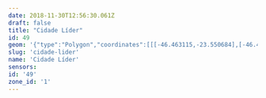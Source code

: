 ```yaml
---
date: 2018-11-30T12:56:30.061Z
draft: false
title: "Cidade Líder"
id: 49
geom: '{"type":"Polygon","coordinates":[[[-46.463115,-23.550684],[-46.462839,-23.550271],[-46.462804,-23.549674],[-46.463312,-23.54923],[-46.463607,-23.548824],[-46.463794,-23.548956],[-46.46402,-23.549],[-46.46536,-23.549564],[-46.465414,-23.54952],[-46.466346,-23.549659],[-46.466331,-23.549741],[-46.466569,-23.549794],[-46.467314,-23.549754],[-46.46754,-23.549873],[-46.467927,-23.549864],[-46.467937,-23.549806],[-46.468512,-23.549955],[-46.47021,-23.550192],[-46.470571,-23.550319],[-46.470634,-23.550279],[-46.471518,-23.550363],[-46.471865,-23.550465],[-46.478354,-23.55027],[-46.479101,-23.551402],[-46.478905,-23.551487],[-46.479042,-23.551965],[-46.479487,-23.553019],[-46.479806,-23.553349],[-46.480199,-23.553559],[-46.480778,-23.553763],[-46.480909,-23.554122],[-46.481104,-23.554166],[-46.482061,-23.553747],[-46.482392,-23.553696],[-46.482845,-23.553882],[-46.483208,-23.554114],[-46.483775,-23.554595],[-46.484479,-23.554678],[-46.484958,-23.554604],[-46.486071,-23.554203],[-46.486605,-23.55407],[-46.491408,-23.553556],[-46.492794,-23.55318],[-46.493269,-23.552945],[-46.495656,-23.551467],[-46.497257,-23.550372],[-46.49772,-23.550151],[-46.498588,-23.549886],[-46.499184,-23.549774],[-46.500402,-23.549814],[-46.500921,-23.549758],[-46.502776,-23.549206],[-46.504808,-23.548811],[-46.50574,-23.548748],[-46.506291,-23.54883],[-46.506693,-23.548964],[-46.507484,-23.549424],[-46.508174,-23.549974],[-46.508653,-23.550151],[-46.510546,-23.550183],[-46.510961,-23.550251],[-46.511395,-23.550439],[-46.513158,-23.552057],[-46.513383,-23.552375],[-46.513889,-23.553472],[-46.514263,-23.553851],[-46.516183,-23.554697],[-46.517004,-23.554912],[-46.515896,-23.556465],[-46.514331,-23.55803],[-46.513126,-23.559072],[-46.511705,-23.560646],[-46.511001,-23.561263],[-46.509568,-23.562262],[-46.508697,-23.562997],[-46.508095,-23.563724],[-46.507467,-23.56476],[-46.507301,-23.564862],[-46.506967,-23.565258],[-46.506793,-23.565983],[-46.506534,-23.5664],[-46.505705,-23.567301],[-46.50498,-23.567898],[-46.504684,-23.568261],[-46.504594,-23.568242],[-46.504164,-23.569125],[-46.503914,-23.569947],[-46.503859,-23.570524],[-46.503915,-23.572322],[-46.503727,-23.573263],[-46.503429,-23.573905],[-46.502799,-23.574913],[-46.501588,-23.576349],[-46.500747,-23.5771],[-46.500126,-23.577555],[-46.499483,-23.577913],[-46.498672,-23.578229],[-46.497364,-23.578472],[-46.49512,-23.578535],[-46.494417,-23.578703],[-46.493931,-23.578901],[-46.493401,-23.579199],[-46.492855,-23.579625],[-46.49143,-23.581223],[-46.490966,-23.581454],[-46.490502,-23.581497],[-46.490021,-23.581369],[-46.488947,-23.580736],[-46.487961,-23.580296],[-46.487572,-23.579813],[-46.487249,-23.579254],[-46.487013,-23.578178],[-46.48674,-23.577617],[-46.486424,-23.577297],[-46.485448,-23.576525],[-46.485117,-23.576112],[-46.485026,-23.575632],[-46.48487,-23.573418],[-46.484623,-23.572688],[-46.483411,-23.57104],[-46.483328,-23.570765],[-46.483206,-23.570717],[-46.48229,-23.569751],[-46.481945,-23.569148],[-46.481786,-23.569145],[-46.479882,-23.57001],[-46.478793,-23.569422],[-46.475869,-23.568823],[-46.475501,-23.568679],[-46.475118,-23.568374],[-46.474829,-23.567869],[-46.474516,-23.566115],[-46.474483,-23.560877],[-46.472992,-23.561011],[-46.471795,-23.560616],[-46.470695,-23.560047],[-46.469116,-23.558376],[-46.468574,-23.557721],[-46.468176,-23.557488],[-46.467522,-23.557345],[-46.467399,-23.557267],[-46.466665,-23.557284],[-46.466589,-23.556815],[-46.466206,-23.556619],[-46.466115,-23.556471],[-46.465821,-23.555429],[-46.465546,-23.555204],[-46.465187,-23.555246],[-46.465081,-23.555188],[-46.464541,-23.554525],[-46.46456,-23.553583],[-46.464117,-23.55314],[-46.463656,-23.552446],[-46.463724,-23.551943],[-46.463161,-23.551373],[-46.463049,-23.551173],[-46.463001,-23.551013],[-46.463131,-23.550861],[-46.463115,-23.550684]]]}'
slug: 'cidade-lider'
name: 'Cidade Líder'
sensors:
id: '49'
zone_id: '1'
---
```

		